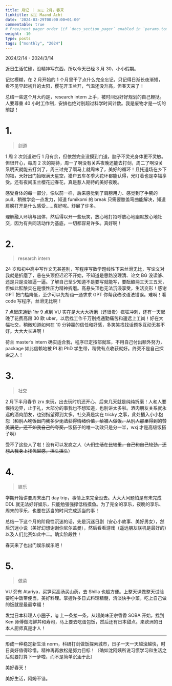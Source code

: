 ```yaml
---
title: 月记 ｜ 🇳🇱 2月，春来
linktitle: 🇳🇱 Maand Acht
date: '2024-03-29T00:00:00+01:00'
commentable: true
# Prev/next pager order (if `docs_section_pager` enabled in `params.toml`)
weight: -10
type: posts
tags: ["monthly", "2024"]
---
```


2024/2/14 - 2024/3/14

近日生活忙碌，没精神写东西，所以今天已经 3 月 30，小小假期。

<!--more-->

记忆模糊，在 2 月开始的 1 个月里干了点什么完全忘记，只记得日渐长夜渐短，看不见早起初升的太阳，樱花开玉兰开，气温还没升高，但春天来了！

总结一些这个月大约是，research intern 上手，被时间没好好规划的自己鞭挞。人要尊重 40 小时工作制，安排也绝对别超过科学时间计数。我是废物才是一切的前提！

# 1.
> 剑道

1 周 2 次剑道进行 1 月有余，但依然完全没摸到门道，脑子不灵光身体更不灵敏。但很开心，每周 2 次的期待，周一了啊没有关系夜晚还能去打剑，周二了啊没关系明天就能去打剑了，周三过完了啊马上就周末了，美好的循环！且托道场在乡下的福，天好出门抬眼满天星空，猎户五车冬季大花环都能认得，光盯着也是幸福享受。还有夜间玉兰樱花迎春花，真是惹人期待的美好夜晚。

感受身体的每一部分，像以前一样，后来感觉到了肩膀用力、感觉到了手腕的 pull，稍微学会一点发力，知道 fumikomi 的 break 只需要膝盖弯曲能解决，知道肩膀打开是什么感受……真好呢。舒展了许多。

理解融入环境与团体，然后得以开一些玩笑，放心地打招呼放心地幽默放心地社交，因为有共同活动作为基底，一切都容易许多。真好啊！

# 2.
> research intern

24 岁和初中高中写作文无甚差别，写程序写数学题线性下来丝滑无比，写论文对我就是折磨了，悬在头顶但迟迟不开始，不知道是思路没理清、论文 BG 没读够、还是只是没被逼一逼。了解自己至少知道不是要写就能写，要酝酿两三天三五天，但如此酝酿实在是慢性压力精神折磨。高悬头顶也无法沉浸享受，生活变形！感谢 GPT 把门槛降低，至少可以先胡诌一通求求 GPT 你帮我改改语法错误。难啊！看 code 写程序，丝滑无比啊！

7 点起床通勤 1hr 9 点到 VU 实在是大大大折磨（还很贵）疯狂冲刺，还有一天起晚了花费高昂 30 欧 uber，以后找工作千万别找通勤痛苦和遥远上工岗！好在大幅社交，稍微知道如何在 10 分钟赢的信任和好感，多笑笑找找话题多互动无甚不好。大大大长进啊！

荷兰 master’s intern 确实适合我，程序已定按部就班，不用自己付出额外努力，package 如此信赖地被 PI 和 PhD 学生带，稍微有点收获就好。终究不是自己探索之人！

# 3.
> 社交

2 月下半月春节 zrx 来玩，出去玩时机还开心，后来几天就是纯纯折磨！人和人要保持边界，止于礼，大部分的事我也不想知道，也别讲太多啦。酒肉朋友关系就永远的酒肉朋友，也别指望得到太多。社交真是实在 tricky 之事，此处插入小小抱怨（~~和别人吃饭出门我多少无法获得情绪价值，给被人做饭、从别人那里得到的赞美满足，还不如我自己的夸奖，~~饭搭子的唯一功效只是分一半，wxj 才是高级饭搭子啊）

受不了这些人了啦！没有可以发疯之人（~~人们生活在比较里，自己和自己较劲，还想从我身上找优越感，摇头摇头~~）

# 4.
> 娱乐

学期开始讲要周末出门 day trip，事情上来完全没去。大大大问题怕是有未完成 DDL 就无法好好娱乐，只能勉强强撑低档摸鱼。为了完全的享乐，夜晚的享乐、周末的享乐，也要在适当的时间完成适当的事！

总结一下这个月的阶段性沉迷的话，先是沉迷日剧（安心小故事、美好男女），然后沉迷小说（美好幻想谢谢你尼尔盖曼），然后看看游戏（遥远朋友联机是最好的）以及人们比赛如此中二。确实阶段性！

春天来了也出门娱乐娱乐吧！

# 5.
> 做菜

VU 旁有 Atariya，买笋买高汤买山药，去 Shilla 也超方便。上整天课做整天试验要吃中饭带便当，美好料理。掌握许多日式料理精髓，清淡快手小菜，吃上自己做的饭就是最最幸福！

发觉日本料理人小圈子，ig 上一条接一条，从超美味正宗香香 SOBA 开始，找到 Ken 师傅做海鲜丼和寿司，马上要去吃蛋包饭，然后还有日本甜点。来欧洲的日本人厨师真是才人！

---

形成一种稳定新生活 norm，科研打剑做饭探索城市，日子一天一天越滚越快，时日美好值得珍惜。精神再再放松是努力目标！（确如沈阿姨所说习惯学习和生活之后就要打算下一步啦，而不是简单沉湎于此）

美好春天！

美好生活，阿姆不错。